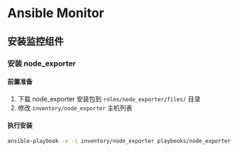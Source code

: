 # Ansible Monitor

## 安装监控组件

### 安装 node_exporter

#### 前置准备

1. 下载 node_exporter 安装包到 `roles/node_exporter/files/` 目录
2. 修改 `inventory/node_exporter` 主机列表

#### 执行安装

```bash
ansible-playbook -v -i inventory/node_exporter playbooks/node_exporter.yml
```